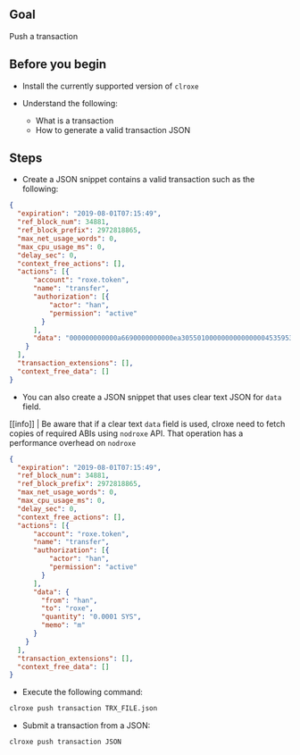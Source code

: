 ## Goal

Push a transaction

## Before you begin

* Install the currently supported version of `clroxe`

* Understand the following:
  * What is a transaction
  * How to generate a valid transaction JSON

## Steps

* Create a JSON snippet contains a valid transaction such as the following:

```JSON
{
  "expiration": "2019-08-01T07:15:49",
  "ref_block_num": 34881,
  "ref_block_prefix": 2972818865,
  "max_net_usage_words": 0,
  "max_cpu_usage_ms": 0,
  "delay_sec": 0,
  "context_free_actions": [],
  "actions": [{
      "account": "roxe.token",
      "name": "transfer",
      "authorization": [{
          "actor": "han",
          "permission": "active"
        }
      ],
      "data": "000000000000a6690000000000ea305501000000000000000453595300000000016d"
    }
  ],
  "transaction_extensions": [],
  "context_free_data": []
}
```

* You can also create a JSON snippet that uses clear text JSON for `data` field.

[[info]]
| Be aware that if a clear text `data` field is used, clroxe need to fetch copies of required ABIs using `nodroxe` API. That operation has a performance overhead on `nodroxe`

```JSON
{
  "expiration": "2019-08-01T07:15:49",
  "ref_block_num": 34881,
  "ref_block_prefix": 2972818865,
  "max_net_usage_words": 0,
  "max_cpu_usage_ms": 0,
  "delay_sec": 0,
  "context_free_actions": [],
  "actions": [{
      "account": "roxe.token",
      "name": "transfer",
      "authorization": [{
          "actor": "han",
          "permission": "active"
        }
      ],
      "data": {
        "from": "han",
        "to": "roxe",
        "quantity": "0.0001 SYS",
        "memo": "m"
      }
    }
  ],
  "transaction_extensions": [],
  "context_free_data": []
}
```

* Execute the following command:

```sh
clroxe push transaction TRX_FILE.json
```

* Submit a transaction from a JSON:

```sh
clroxe push transaction JSON
```

<!---
Link to Push Action API
-->